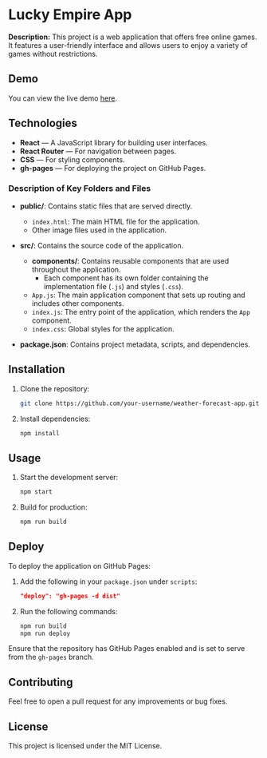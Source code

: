 # Lucky Empire App

**Description:** This project is a web application that offers free online games. It features a user-friendly interface and allows users to enjoy a variety of games without restrictions.

## Demo

You can view the live demo [here](https://v-shut.github.io/lucky_empire/).

## Technologies

- **React** — A JavaScript library for building user interfaces.
- **React Router** — For navigation between pages.
- **CSS** — For styling components.
- **gh-pages** — For deploying the project on GitHub Pages.

### Description of Key Folders and Files

- **public/**: Contains static files that are served directly.
  - `index.html`: The main HTML file for the application.
  - Other image files used in the application.

- **src/**: Contains the source code of the application.
  - **components/**: Contains reusable components that are used throughout the application.
    - Each component has its own folder containing the implementation file (`.js`) and styles (`.css`).
  - `App.js`: The main application component that sets up routing and includes other components.
  - `index.js`: The entry point of the application, which renders the `App` component.
  - `index.css`: Global styles for the application.

- **package.json**: Contains project metadata, scripts, and dependencies.

## Installation

1. Clone the repository:

   ```bash
   git clone https://github.com/your-username/weather-forecast-app.git
   ```

2. Install dependencies:
    ```bash
    npm install
    ```

## Usage

1. Start the development server:
    ```bash
    npm start
    ```

2. Build for production:
    ```bash
    npm run build
    ```

## Deploy

To deploy the application on GitHub Pages:

1. Add the following in your `package.json` under `scripts`:
    ```json
    "deploy": "gh-pages -d dist"
    ```

2. Run the following commands:
    ```bash
    npm run build
    npm run deploy
    ```

Ensure that the repository has GitHub Pages enabled and is set to serve from the `gh-pages` branch.

## Contributing

Feel free to open a pull request for any improvements or bug fixes.

## License

This project is licensed under the MIT License.
